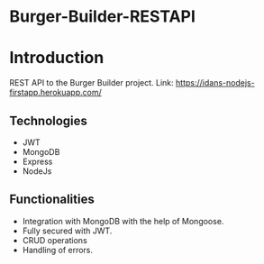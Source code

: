 # Burger-Builder-RESTAPI

# Introduction
REST API to the Burger Builder project.
Link:  https://idans-nodejs-firstapp.herokuapp.com/

## Technologies
- JWT
- MongoDB
- Express
- NodeJs

## Functionalities
- Integration with MongoDB with the help of Mongoose.
- Fully secured with JWT.
- CRUD operations
- Handling of errors.
